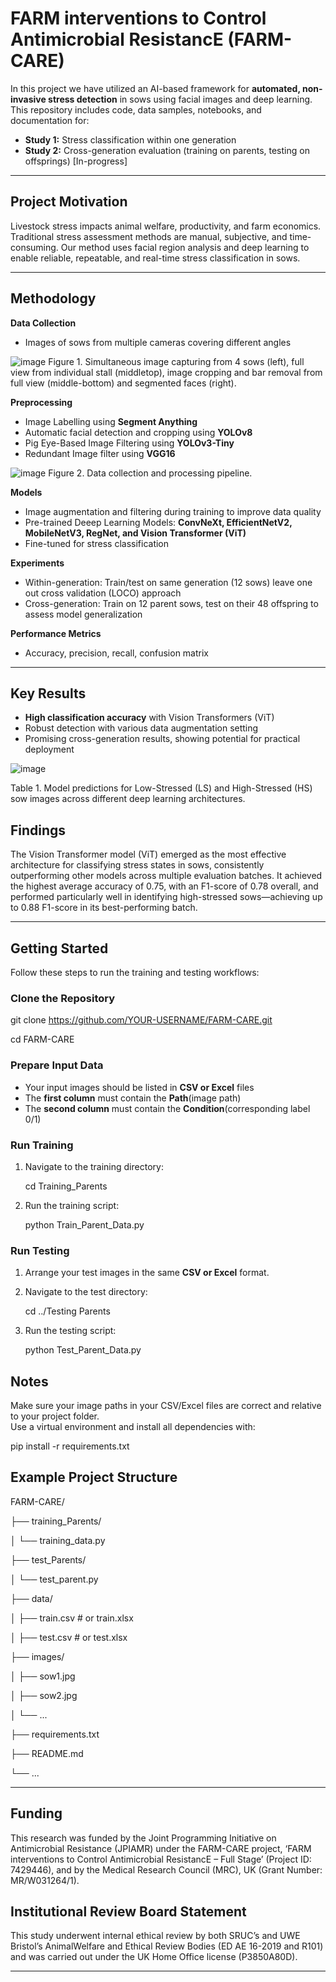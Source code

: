 # FARM interventions to Control Antimicrobial ResistancE (FARM-CARE)

In this project we have utilized an AI-based framework for **automated, non-invasive stress detection** in sows using facial images and deep learning.
This repository includes code, data samples, notebooks, and documentation for:

- **Study 1:** Stress classification within one generation
- **Study 2:** Cross-generation evaluation (training on parents, testing on offsprings) [In-progress]

---

## Project Motivation

Livestock stress impacts animal welfare, productivity, and farm economics. Traditional stress assessment methods are manual, subjective, and time-consuming. Our method uses facial region analysis and deep learning to enable reliable, repeatable, and real-time stress classification in sows.

---

## Methodology

**Data Collection**  
- Images of sows from multiple cameras covering different angles

![image](https://github.com/user-attachments/assets/929762a8-a427-4451-ae69-dfc3a5cbe796)
Figure 1. Simultaneous image capturing from 4 sows (left), full view from individual stall (middletop),
image cropping and bar removal from full view (middle-bottom) and segmented faces (right).

**Preprocessing**  
- Image Labelling using **Segment Anything**
- Automatic facial detection and cropping using **YOLOv8**
- Pig Eye-Based Image Filtering using **YOLOv3-Tiny**
- Redundant Image filter using **VGG16**

![image](https://github.com/user-attachments/assets/5c6fd238-8fc3-4f14-816b-b65af7874a5c)
Figure 2. Data collection and processing pipeline.

**Models** 
- Image augmentation and filtering during training to improve data quality
- Pre-trained Deeep Learning Models: **ConvNeXt, EfficientNetV2, MobileNetV3, RegNet, and Vision Transformer (ViT)**
- Fine-tuned for stress classification

**Experiments**  
- Within-generation: Train/test on same generation (12 sows) leave one out cross validation (LOCO) approach
- Cross-generation: Train on 12 parent sows, test on their 48 offspring to assess model generalization

**Performance Metrics**  
- Accuracy, precision, recall, confusion matrix

---

## Key Results

- **High classification accuracy** with Vision Transformers (ViT)
- Robust detection with various data augmentation setting
- Promising cross-generation results, showing potential for practical deployment
  
![image](https://github.com/user-attachments/assets/dee21982-0850-4a70-acb3-f9e3f3dbc0ba)

Table 1. Model predictions for Low-Stressed (LS) and High-Stressed (HS) sow images across different
deep learning architectures.

## Findings

The Vision Transformer model (ViT) emerged as the most effective architecture for classifying stress states in sows, consistently outperforming other models across multiple evaluation batches. It achieved the highest average accuracy of 0.75, with an F1-score of 0.78 overall, and performed particularly well in identifying high-stressed sows—achieving up to 0.88 F1-score in its best-performing batch.

---

## Getting Started

Follow these steps to run the training and testing workflows:

### Clone the Repository

git clone https://github.com/YOUR-USERNAME/FARM-CARE.git

cd FARM-CARE

### Prepare Input Data

- Your input images should be listed in **CSV or Excel** files
- The **first column** must contain the **Path**(image path)
- The **second column** must contain the **Condition**(corresponding label 0/1)

### Run Training

1. Navigate to the training directory:

   cd Training_Parents
3. Run the training script:

   python Train_Parent_Data.py

### Run Testing

1. Arrange your test images in the same **CSV or Excel** format.
2. Navigate to the test directory:

   cd ../Testing Parents
4. Run the testing script:

   python Test_Parent_Data.py

## Notes

Make sure your image paths in your CSV/Excel files are correct and relative to your project folder.  
Use a virtual environment and install all dependencies with:

pip install -r requirements.txt

##  Example Project Structure

FARM-CARE/

├── training_Parents/

│   └── training_data.py

├── test_Parents/

│   └── test_parent.py

├── data/

│   ├── train.csv  # or train.xlsx

│   ├── test.csv   # or test.xlsx

├── images/

│   ├── sow1.jpg

│   ├── sow2.jpg

│   └── ...

├── requirements.txt

├── README.md

└── ...

---

## Funding

This research was funded by the Joint Programming Initiative on Antimicrobial Resistance (JPIAMR) under the FARM-CARE project, ‘FARM interventions to Control Antimicrobial ResistancE – Full Stage’ (Project ID: 7429446), and by the Medical Research Council (MRC), UK (Grant Number: MR/W031264/1).

## Institutional Review Board Statement
This study underwent internal ethical review by both SRUC’s and UWE Bristol’s AnimalWelfare and Ethical Review Bodies (ED AE 16-2019 and R101) and was carried out under the UK Home Office license (P3850A80D).

---


